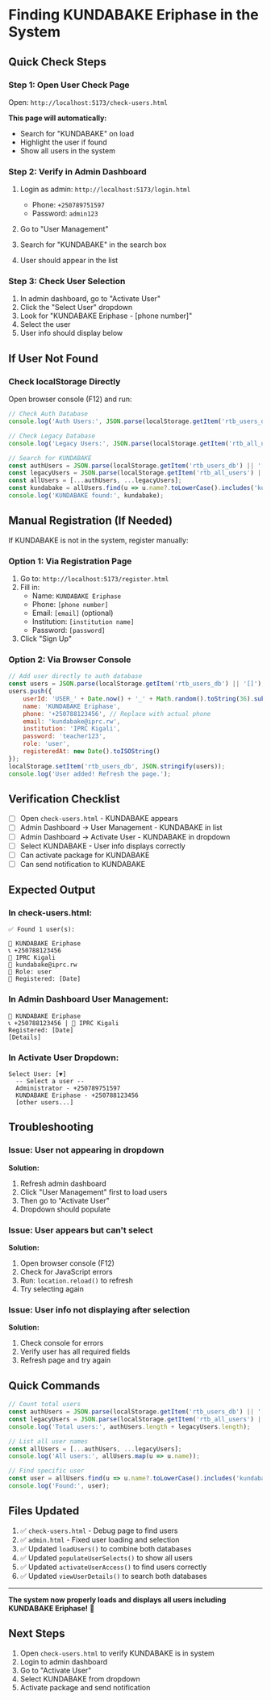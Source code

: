 # Finding KUNDABAKE Eriphase in the System

## Quick Check Steps

### Step 1: Open User Check Page
Open: `http://localhost:5173/check-users.html`

**This page will automatically:**
- Search for "KUNDABAKE" on load
- Highlight the user if found
- Show all users in the system

### Step 2: Verify in Admin Dashboard
1. Login as admin: `http://localhost:5173/login.html`
   - Phone: `+250789751597`
   - Password: `admin123`

2. Go to "User Management"
3. Search for "KUNDABAKE" in the search box
4. User should appear in the list

### Step 3: Check User Selection
1. In admin dashboard, go to "Activate User"
2. Click the "Select User" dropdown
3. Look for "KUNDABAKE Eriphase - [phone number]"
4. Select the user
5. User info should display below

## If User Not Found

### Check localStorage Directly

Open browser console (F12) and run:

```javascript
// Check Auth Database
console.log('Auth Users:', JSON.parse(localStorage.getItem('rtb_users_db') || '[]'));

// Check Legacy Database
console.log('Legacy Users:', JSON.parse(localStorage.getItem('rtb_all_users') || '[]'));

// Search for KUNDABAKE
const authUsers = JSON.parse(localStorage.getItem('rtb_users_db') || '[]');
const legacyUsers = JSON.parse(localStorage.getItem('rtb_all_users') || '[]');
const allUsers = [...authUsers, ...legacyUsers];
const kundabake = allUsers.find(u => u.name?.toLowerCase().includes('kundabake'));
console.log('KUNDABAKE found:', kundabake);
```

## Manual Registration (If Needed)

If KUNDABAKE is not in the system, register manually:

### Option 1: Via Registration Page
1. Go to: `http://localhost:5173/register.html`
2. Fill in:
   - Name: `KUNDABAKE Eriphase`
   - Phone: `[phone number]`
   - Email: `[email]` (optional)
   - Institution: `[institution name]`
   - Password: `[password]`
3. Click "Sign Up"

### Option 2: Via Browser Console
```javascript
// Add user directly to auth database
const users = JSON.parse(localStorage.getItem('rtb_users_db') || '[]');
users.push({
    userId: 'USER_' + Date.now() + '_' + Math.random().toString(36).substr(2, 9),
    name: 'KUNDABAKE Eriphase',
    phone: '+250788123456', // Replace with actual phone
    email: 'kundabake@iprc.rw',
    institution: 'IPRC Kigali',
    password: 'teacher123',
    role: 'user',
    registeredAt: new Date().toISOString()
});
localStorage.setItem('rtb_users_db', JSON.stringify(users));
console.log('User added! Refresh the page.');
```

## Verification Checklist

- [ ] Open `check-users.html` - KUNDABAKE appears
- [ ] Admin Dashboard → User Management - KUNDABAKE in list
- [ ] Admin Dashboard → Activate User - KUNDABAKE in dropdown
- [ ] Select KUNDABAKE - User info displays correctly
- [ ] Can activate package for KUNDABAKE
- [ ] Can send notification to KUNDABAKE

## Expected Output

### In check-users.html:
```
✅ Found 1 user(s):

👤 KUNDABAKE Eriphase
📞 +250788123456
🏫 IPRC Kigali
📧 kundabake@iprc.rw
🔑 Role: user
📅 Registered: [Date]
```

### In Admin Dashboard User Management:
```
👤 KUNDABAKE Eriphase
📞 +250788123456 | 🏫 IPRC Kigali
Registered: [Date]
[Details]
```

### In Activate User Dropdown:
```
Select User: [▼]
  -- Select a user --
  Administrator - +250789751597
  KUNDABAKE Eriphase - +250788123456
  [other users...]
```

## Troubleshooting

### Issue: User not appearing in dropdown
**Solution:**
1. Refresh admin dashboard
2. Click "User Management" first to load users
3. Then go to "Activate User"
4. Dropdown should populate

### Issue: User appears but can't select
**Solution:**
1. Open browser console (F12)
2. Check for JavaScript errors
3. Run: `location.reload()` to refresh
4. Try selecting again

### Issue: User info not displaying after selection
**Solution:**
1. Check console for errors
2. Verify user has all required fields
3. Refresh page and try again

## Quick Commands

```javascript
// Count total users
const authUsers = JSON.parse(localStorage.getItem('rtb_users_db') || '[]');
const legacyUsers = JSON.parse(localStorage.getItem('rtb_all_users') || '[]');
console.log('Total users:', authUsers.length + legacyUsers.length);

// List all user names
const allUsers = [...authUsers, ...legacyUsers];
console.log('All users:', allUsers.map(u => u.name));

// Find specific user
const user = allUsers.find(u => u.name?.toLowerCase().includes('kundabake'));
console.log('Found:', user);
```

## Files Updated

1. ✅ `check-users.html` - Debug page to find users
2. ✅ `admin.html` - Fixed user loading and selection
3. ✅ Updated `loadUsers()` to combine both databases
4. ✅ Updated `populateUserSelects()` to show all users
5. ✅ Updated `activateUserAccess()` to find users correctly
6. ✅ Updated `viewUserDetails()` to search both databases

---

**The system now properly loads and displays all users including KUNDABAKE Eriphase!** 🎉

## Next Steps

1. Open `check-users.html` to verify KUNDABAKE is in system
2. Login to admin dashboard
3. Go to "Activate User"
4. Select KUNDABAKE from dropdown
5. Activate package and send notification
